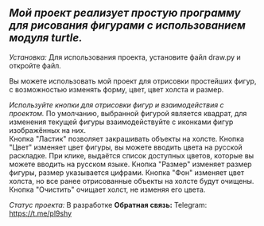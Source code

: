 ## ***Мой проект реализует простую программу для рисования фигурами с использованием модуля turtle.***

*Установка:* Для использования проекта, установите файл draw.py и откройте файл. 

Вы можете использовать мой проект для отрисовки простейших фигур, с возможностью изменять форму, цвет, цвет холста и размер.

*Используйте кнопки для отрисовки фигур и взаимодействия с проектом.*
По умолчанию, выбранной фигурой является квадрат, для изменения текущей фигуры взаимодействуйте с иконками фигур изображённых на них.  
  Кнопка "Ластик" позволяет закрашивать объекты на холсте.
  Кнопка "Цвет" изменяет цвет фигуры, вы можете вводить цвета на русской раскладке. При клике, выдаётся список доступных цветов, которые вы можете вводить на русском языке.
  Кнопка "Размер" изменяет размер фигуры, размер указывается цифрами.
  Кнопка "Фон" изменяет цвет холста, но все ранее отрисованные объекты на холсте будут очищены.
  Кнопка "Очистить" очищает холст, не изменяя его цвета.
  
*Статус проекта:* В разработке
**Обратная связь:**
  Telegram: https://t.me/pl9shy


